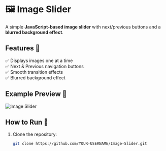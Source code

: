 # 🖼️ Image Slider  

A simple **JavaScript-based image slider** with next/previous buttons and a **blurred background effect**.  

## Features 🌟  
✅ Displays images one at a time  
✅ Next & Previous navigation buttons  
✅ Smooth transition effects  
✅ Blurred background effect  

## Example Preview 📌  
![Image Slider](https://your-image-link.png)

## How to Run 🚀  
1. Clone the repository:  
   ```sh
   git clone https://github.com/YOUR-USERNAME/Image-Slider.git
